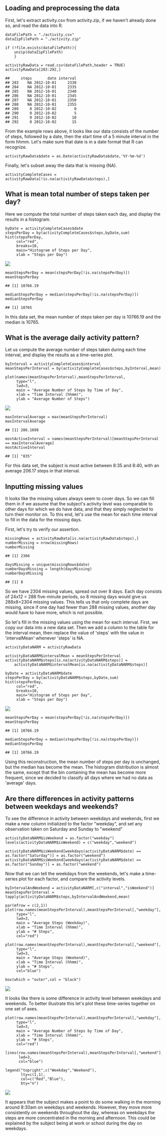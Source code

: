 Loading and preprocessing the data
----------------------------------

First, let's extract activity.csv from activity.zip, if we haven't
already done so, and read the data into R.

    dataFilePath = "./activity.csv"
    dataZipFilePath = "./activity.zip"

    if (!file.exists(dataFilePath)){
        unzip(dataZipFilePath)
        }

    activityRawData = read.csv(dataFilePath,header = TRUE)
    activityRawData[283:292,]

    ##     steps       date interval
    ## 283    NA 2012-10-01     2330
    ## 284    NA 2012-10-01     2335
    ## 285    NA 2012-10-01     2340
    ## 286    NA 2012-10-01     2345
    ## 287    NA 2012-10-01     2350
    ## 288    NA 2012-10-01     2355
    ## 289     0 2012-10-02        0
    ## 290     0 2012-10-02        5
    ## 291     0 2012-10-02       10
    ## 292     0 2012-10-02       15

From the example rows above, it looks like our data consists of the
number of steps, followed by a date, then the start time of a 5 minute
interval in the form hhmm. Let's make sure that date is in a date format
that R can recognize.

    activityRawData$date = as.Date(activityRawData$date,'%Y-%m-%d')

Finally, let's subset away the data that is missing (NA).

    activityCompleteCases = activityRawData[!is.na(activityRawData$steps),]

What is mean total number of steps taken per day?
-------------------------------------------------

Here we compute the total number of steps taken each day, and display
the results in a histogram.

    byDate = activityCompleteCases$date
    stepsPerDay = by(activityCompleteCases$steps,byDate,sum)
    hist(stepsPerDay,
         col="red",
         breaks=10,
         main="Histogram of Steps per Day",
         xlab = "Steps per Day")

![](PA1_template_files/figure-markdown_strict/Show%20Steps%20per%20Day-1.png)

    meanStepsPerDay = mean(stepsPerDay[!is.na(stepsPerDay)])
    meanStepsPerDay

    ## [1] 10766.19

    medianStepsPerDay = median(stepsPerDay[!is.na(stepsPerDay)])
    medianStepsPerDay

    ## [1] 10765

In this data set, the mean number of steps taken per day is 10766.19 and
the median is 10765.

What is the average daily activity pattern?
-------------------------------------------

Let us compute the average number of steps taken during each time
interval, and display the results as a time-series plot.

    byInterval = activityCompleteCases$interval
    meanStepsPerInterval = by(activityCompleteCases$steps,byInterval,mean)

    plot(names(meanStepsPerInterval),meanStepsPerInterval,
         type="l",
         lwd=3,
         main = "Average Number of Steps by Time of Day",
         xlab = "Time Interval (hhmm)",
         ylab = "Average Number of Steps")

![](PA1_template_files/figure-markdown_strict/Average%20Daily%20Activity%20Pattern-1.png)

    maxIntervalAverage = max(meanStepsPerInterval)
    maxIntervalAverage

    ## [1] 206.1698

    mostActiveInterval = names(meanStepsPerInterval)[meanStepsPerInterval == maxIntervalAverage]
    mostActiveInterval

    ## [1] "835"

For this data set, the subject is most active between 8:35 and 8:40,
with an average 206.17 steps in that interval.

Inputting missing values
------------------------

It looks like the missing values always seem to cover days. So we can
fill them in if we assume that the subject's activity level was
comparable to other days for which we do have data, and that they simply
neglected to turn their monitor on. To this end, let's use the mean for
each time interval to fill in the data for the missing days.

First, let's try to verify our assertion.

    missingRows = activityRawData[is.na(activityRawData$steps),]
    numberMissing = nrow(missingRows)
    numberMissing

    ## [1] 2304

    daysMissing = unique(missingRows$date)
    numberDaysMissing = length(daysMissing)
    numberDaysMissing

    ## [1] 8

So we have 2304 missing values, spread out over 8 days. Each day
consists of 24x12 = 288 five-minute periods, so 8 missing days would
give us 288x8=2304 missing values. This tells us that only complete days
are missing, since if one day had fewer than 288 missing values, another
day would have to have more, which is not possible.

So let's fill in the missing values using the mean for each interval.
First, we copy our data into a new data set. Then we add a column to the
table for the interval mean, then replace the value of 'steps' with the
value in 'intervalMean' whenever 'steps' is NA.

    activityDataNARM = activityRawData

    activityDataNARM$intervalMean = meanStepsPerInterval
    activityDataNARM$steps[is.na(activityDataNARM$steps)] =
        activityDataNARM$intervalMean[is.na(activityDataNARM$steps)]

    byDate = activityDataNARM$date
    stepsPerDay = by(activityDataNARM$steps,byDate,sum)
    hist(stepsPerDay,
         col="red",
         breaks=10,
         main="Histogram of Steps per Day",
         xlab = "Steps per Day")

![](PA1_template_files/figure-markdown_strict/Display%20Mean/Median%20Steps%20per%20Day-1.png)

    meanStepsPerDay = mean(stepsPerDay[!is.na(stepsPerDay)])
    meanStepsPerDay

    ## [1] 10766.19

    medianStepsPerDay = median(stepsPerDay[!is.na(stepsPerDay)])
    medianStepsPerDay

    ## [1] 10766.19

Using this reconstruction, the mean number of steps per day is
unchanged, but the median has become the mean. The histogram
distribution is almost the same, except that the bin containing the mean
has become more frequent, since we decided to classify all days where we
had no data as 'average' days.

Are there differences in activity patterns between weekdays and weekends?
-------------------------------------------------------------------------

To see the difference in activity between weekdays and weekends, first
we make a new column initialized to the factor "weekday", and set any
observation taken on Saturday and Sunday to "weekend"

    activityDataNARM$isWeekend = as.factor("weekday")
    levels(activityDataNARM$isWeekend) = c("weekday","weekend")

    activityDataNARM$isWeekend[weekdays(activityDataNARM$date) == as.factor("Saturday")] = as.factor("weekend")
    activityDataNARM$isWeekend[weekdays(activityDataNARM$date) == as.factor("Sunday")] = as.factor("weekend")

Now that we can tell the weekdays from the weekends, let's make a
time-series plot for each factor, and compare the activity levels.

    byIntervalAndWeekend = activityDataNARM[,c("interval","isWeekend")]
    meanStepsPerInterval = tapply(activityDataNARM$steps,byIntervalAndWeekend,mean)

    par(mfrow = c(2,1))
    plot(row.names(meanStepsPerInterval),meanStepsPerInterval[,"weekday"],
         type="l",
         lwd=3,
         main = "Average Steps (Weekday)",
         xlab = "Time Interval (hhmm)",
         ylab = "# Steps",
         col="red")

    plot(row.names(meanStepsPerInterval),meanStepsPerInterval[,"weekend"],
         type="l",
         lwd=3,
         main = "Average Steps (Weekend)",
         xlab = "Time Interval (hhmm)",
         ylab = "# Steps",
         col="blue")

    box(which = "outer",col = "black")

![](PA1_template_files/figure-markdown_strict/Show%20Weekdays%20vs%20Weekends%20Panel-1.png)

It looks like there is some difference in activity level between
weekdays and weekends. To better illustrate this let's plot these
time-series together on one set of axes.

    plot(row.names(meanStepsPerInterval),meanStepsPerInterval[,"weekday"],
         type="l",
         lwd=3,
         main = "Average Number of Steps by Time of Day",
         xlab = "Time Interval (hhmm)",
         ylab = "# Steps",
         col="red")

    lines(row.names(meanStepsPerInterval),meanStepsPerInterval[,"weekend"],
          lwd=3,
          col="blue")

    legend("topright",c("Weekday","Weekend"),
           lty=c(1,1),
           col=c("Red","Blue"),
           bty="n")

![](PA1_template_files/figure-markdown_strict/Show%20Weekdays%20vs%20Weekends%20Together-1.png)

It appears that the subject makes a point to do some walking in the
morning around 8:30am on weekdays and weekends. However, they move more
consistently on weekends throughout the day, whereas on weekdays the
steps are more concentrated in the morning and afternoon. This could be
explained by the subject being at work or school during the day on
weekdays.
